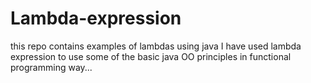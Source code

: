 # Lambda-expression
this repo contains examples of lambdas using java
I have used lambda expression to use some of the basic java OO principles in functional programming way...
